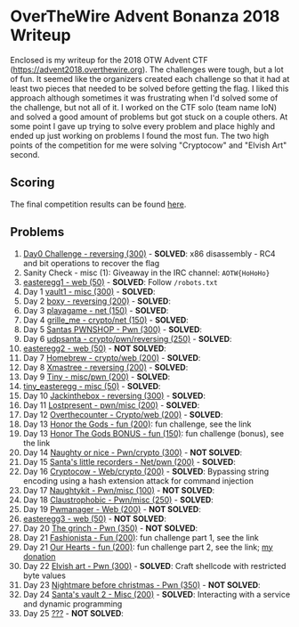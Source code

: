 # OverTheWire Advent Bonanza 2018 Writeup

Enclosed is my writeup for the 2018 OTW Advent CTF (https://advent2018.overthewire.org). The challenges were tough, but a lot of fun. It seemed like the organizers created each challenge so that it had at least two pieces that needed to be solved before getting the flag. I liked this approach although sometimes it was frustrating when I'd solved some of the challenge, but not all of it. I worked on the CTF solo (team name IoN) and solved a good amount of problems but got stuck on a couple others. At some point I gave up trying to solve every problem and place highly and ended up just working on problems I found the most fun. The two high points of the competition for me were solving "Cryptocow" and "Elvish Art" second.

## Scoring

The final competition results can be found [here](https://advent2018.overthewire.org/dashboard/scoreboard/).

## Problems

1. [Day0 Challenge - reversing (300)](./day0.md) - __SOLVED__: x86 disassembly - RC4 and bit operations to recover the flag
2. Sanity Check - misc (1): Giveaway in the IRC channel: `AOTW{HoHoHo}`
3. [easteregg1 - web (50)](./easteregg1.md) - __SOLVED__: Follow `/robots.txt`
4. Day 1 [vault1 - misc (300)](./day1.md) - __SOLVED__: 
5. Day 2 [boxy - reversing (200)](./day2.md) - __SOLVED__: 
6. Day 3 [playagame - net (150)](./day3.md) - __SOLVED__: 
7. Day 4 [grille_me - crypto/net (150)](./day4.md) - __SOLVED__: 
8. Day 5 [Santas PWNSHOP - Pwn (300)](./day5.md) - __SOLVED__: 
9. Day 6 [udpsanta - crypto/pwn/reversing (250)](./day6.md) - __SOLVED__: 
10. [easteregg2 - web (50)](./easteregg2.md) - __NOT SOLVED__: 
11. Day 7 [Homebrew - crypto/web (200)](./day7.md) - __SOLVED__: 
12. Day 8 [Xmastree - reversing (200)](./day8.md) - __SOLVED__: 
13. Day 9 [Tiny - misc/pwn (200)](./day9.md) - __SOLVED__: 
14. [tiny_easteregg - misc (50)](./tiny_easteregg.md) - __SOLVED__: 
15. Day 10 [Jackinthebox - reversing (300)](./day10.md) - __SOLVED__: 
16. Day 11 [Lostpresent - pwn/misc (200)](./day11.md) - __SOLVED__: 
17. Day 12 [Overthecounter - Crypto/web (200)](./day12.md) - __SOLVED__: 
18. Day 13 [Honor the Gods - fun (200)](https://github.com/OverTheWireOrg/advent2018-honorthegods): fun challenge, see the link
19. Day 13 [Honor The Gods BONUS - fun (150)](https://github.com/OverTheWireOrg/advent2018-honorthegods): fun challenge (bonus), see the link
20. Day 14 [Naughty or nice - Pwn/crypto (300)](./day14.md) - __NOT SOLVED__: 
21. Day 15 [Santa's little recorders - Net/pwn (200)](./day15.md) - __SOLVED__: 
22. Day 16 [Cryptocow - Web/crypto (200)](./day16.md) - __SOLVED__: Bypassing string encoding using a hash extension attack for command injection
23. Day 17 [Naughtykit - Pwn/misc (100)](./day17.md) - __NOT SOLVED__: 
24. Day 18 [Claustrophobic - Pwn/misc (250)](./day18.md) - __SOLVED__: 
25. Day 19 [Pwmanager - Web (200)](./day19.md) - __NOT SOLVED__: 
26. [easteregg3 - web (50)](./easteregg3.md) - __NOT SOLVED__: 
27. Day 20 [The grinch - Pwn (350)](./day20.md) - __NOT SOLVED__: 
28. Day 21 [Fashionista - Fun (200)](https://github.com/OverTheWireOrg/advent2018-fashionista): fun challenge part 1, see the link
29. Day 21 [Our Hearts - fun (200)](https://github.com/OverTheWireOrg/advent2018-fashionista): fun challenge part 2, see the link; [my donation](https://twitter.com/jwnovak/status/1077224297553412098)
30. Day 22 [Elvish art - Pwn (300)](./day22.md) - __SOLVED__: Craft shellcode with restricted byte values
31. Day 23 [Nightmare before christmas - Pwn (350)](./day23.md) - __NOT SOLVED__: 
32. Day 24 [Santa's vault 2 - Misc (200)](./day24.md) - __SOLVED__: Interacting with a service and dynamic programming
33. Day 25 [???](./day25.md) - __NOT SOLVED__: 
